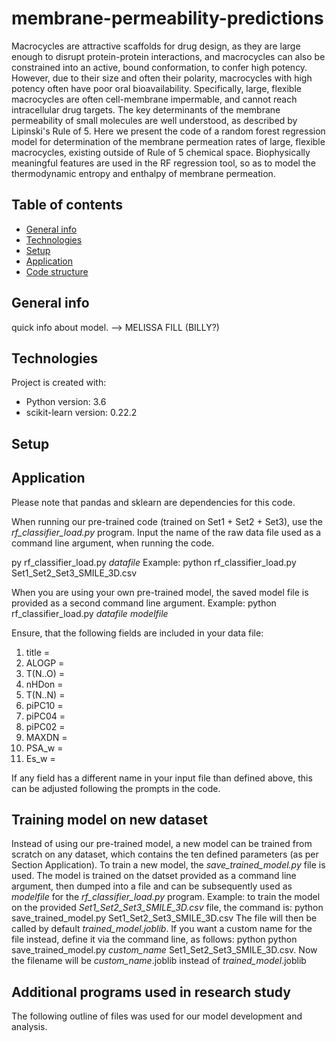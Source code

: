# membrane-permeability-predictions
Macrocycles are attractive scaffolds for drug design, as they are large enough to disrupt protein-protein interactions,
and macrocycles can also be constrained into an active, bound conformation, to confer high potency. However, due to their size and often their 
polarity, macrocycles with high potency often have poor oral bioavailability. Specifically, large, flexible macrocycles are often 
cell-membrane impermable, and cannot reach intracellular drug targets. The key determinants of the membrane permeability of small molecules
are well understood, as described by Lipinski's Rule of 5. Here we present the code of a random forest regression model for determination of 
the membrane permeation rates of large, flexible macrocycles, existing outside of Rule of 5 chemical space. Biophysically meaningful features are
used in the RF regression tool, so as to model the thermodynamic entropy and enthalpy of membrane permeation.

## Table of contents
* [General info](#general-info)
* [Technologies](#technologies)
* [Setup](#setup)
* [Application](#application)
* [Code structure](#code-structure)

## General info
quick info about model. --> MELISSA FILL (BILLY?)
	
## Technologies
Project is created with:
* Python version: 3.6
* scikit-learn version: 0.22.2

	
## Setup

## Application
Please note that pandas and sklearn are dependencies for this code.

When running our pre-trained code (trained on Set1 + Set2 + Set3), use the *rf_classifier_load.py* program.
Input the name of the raw data file used as a command line argument, when running the code.

py rf_classifier_load.py *datafile*
Example: python rf_classifier_load.py Set1_Set2_Set3_SMILE_3D.csv

When you are using your own pre-trained model, the saved model file is provided as a second command line argument.
Example: python rf_classifier_load.py *datafile* *modelfile*

Ensure, that the following fields are included in your data file:
1. title =
2. ALOGP =
3. T(N..O) =
4. nHDon = 
5. T(N..N) =
6. piPC10 =
7. piPC04 =
8. piPC02 =
9. MAXDN =
10. PSA_w =
11. Es_w =

If any field has a different name in your input file than defined above, this can be adjusted following the prompts in the code.

## Training model on new dataset
Instead of using our pre-trained model, a new model can be trained from scratch on any dataset, which contains the ten defined parameters (as per Section Application).
To train a new model, the *save_trained_model.py* file is used. The model is trained on the datset provided as a command line argument, then dumped into a file and can be subsequently used as *modelfile* for the *rf_classifier_load.py* program.
Example: to train the model on the provided *Set1_Set2_Set3_SMILE_3D.csv* file, the command is: python save_trained_model.py Set1_Set2_Set3_SMILE_3D.csv
The file will then be called by default *trained_model.joblib*. If you want a custom name for the file instead, define it via the command line, as follows: python python save_trained_model.py *custom_name* Set1_Set2_Set3_SMILE_3D.csv.
Now the filename will be *custom_name*.joblib instead of *trained_model*.joblib

## Additional programs used in research study
The following outline of files was used for our model development and analysis.

